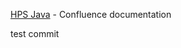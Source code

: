[HPS Java](https://confluence.slac.stanford.edu/display/hpsg/HPS+Java) - Confluence documentation

test commit
